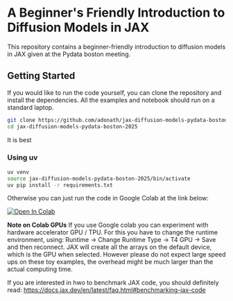 # A Beginner's Friendly Introduction to Diffusion Models in JAX
This repository contains a beginner-friendly introduction to diffusion models in JAX given at the Pydata boston meeting.

## Getting Started

If you would like to run the code yourself, you can clone the repository and install the dependencies. All the examples and notebook should run on a standard laptop.

```bash
git clone https://github.com/adonath/jax-diffusion-models-pydata-boston-2025.git
cd jax-diffusion-models-pydata-boston-2025
```

It is best 

### Using uv


```bash
uv venv
source jax-diffusion-models-pydata-boston-2025/bin/activate
uv pip install -r requirements.txt
```

Otherwise you can just run the code in Google Colab at the link below:

[![Open In Colab](https://colab.research.google.com/assets/colab-badge.svg)](https://colab.research.google.com/github/adonath/jax-diffusion-models-pydata-boston-2025/blob/main/jax-diffusion-models-pydata-boston-2025.ipynb)


**Note on Colab GPUs**
If you use Google colab you can experiment with hardware accelerator GPU / TPU. For this you have to change the
runtime environment, using: Runtime -> Change Runtime Type -> T4 GPU -> Save and then reconnect.
JAX will create all the arrays on the default device, which is the GPU when selected. However please do not
expect large speed ups on these toy examples, the overhead might be much larger than the actual computing time.

If you are interested in hwo to benchmark JAX code, you should definitely read: https://docs.jax.dev/en/latest/faq.html#benchmarking-jax-code










